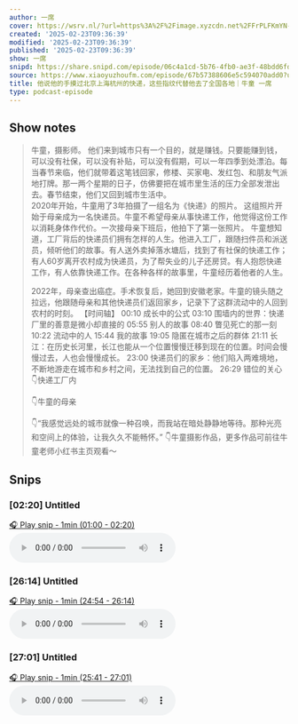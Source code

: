 ```yaml
---
author: 一席
cover: https://wsrv.nl/?url=https%3A%2F%2Fimage.xyzcdn.net%2FFrPLFKmYN-81FwGfhfqw-spbwlpQ.jpg&w=200&h=200
created: '2025-02-23T09:36:39'
modified: '2025-02-23T09:36:39'
published: '2025-02-23T09:36:39'
show: 一席
snipd: https://share.snipd.com/episode/06c4a1cd-5b76-4fb0-ae3f-48bdd6fdc47c
source: https://www.xiaoyuzhoufm.com/episode/67b57388606e5c594070add0?utm_source=rss
title: 他说他的手摸过北京上海杭州的快递，这些指纹代替他去了全国各地｜牛童 一席
type: podcast-episode
---
```



## Show notes
> 牛童，摄影师。 
> 他们来到城市只有一个目的，就是赚钱。只要能赚到钱，可以没有社保，可以没有补贴，可以没有假期，可以一年四季到处漂泊。每当春节来临，他们就带着这笔钱回家，修楼、买家电、发红包、和朋友气派地打牌。那一两个星期的日子，仿佛要把在城市里生活的压力全部发泄出去。春节结束，他们又回到城市生活中。   
> 2020年开始，牛童用了3年拍摄了一组名为《快递》的照片。
> 这组照片开始于母亲成为一名快递员。牛童不希望母亲从事快递工作，他觉得这份工作以消耗身体作代价。一次接母亲下班后，他拍下了第一张照片。
> 牛童想知道，工厂背后的快递员们拥有怎样的人生。他进入工厂，跟随扫件员和派送员，倾听他们的故事。有人送外卖掉落水塘后，找到了有社保的快递工作；有人60岁离开农村成为快递员，为了帮失业的儿子还房贷。有人抱怨快递工作，有人依靠快递工作。在各种各样的故事里，牛童经历着他者的人生。
> 
> 2022年，母亲查出癌症。手术恢复后，她回到安徽老家。牛童的镜头随之拉远，他跟随母亲和其他快递员们返回家乡，记录下了这群流动中的人回到农村的时刻。
> 【时间轴】
> 00:10 成长中的公式
> 03:10 围墙内的世界：快递厂里的善意是微小却直接的
> 05:55 别人的故事
> 08:40 瞥见死亡的那一刻
> 10:22 流动中的人
> 15:44 我的故事
> 19:05 隐匿在城市之后的群体
> 21:11 长江：在历史长河里，长江也能从一个位置慢慢迁移到现在的位置。时间会慢慢过去，人也会慢慢成长。
> 23:00 快递员们的家乡：他们陷入两难境地，不断地游走在城市和乡村之间，无法找到自己的位置。
> 26:29 错位的关心
> 👇快递工厂内
> 
> 👇牛童的母亲
> 
> 
> 👇“我感觉远处的城市就像一种召唤，而我站在暗处静静地等待。那种光亮和空间上的体验，让我久久不能畅怀。” 
> 👇牛童摄影作品，更多作品可前往牛童老师小红书主页观看～

## Snips
### [02:20] Untitled
[🎧 Play snip - 1min️ (01:00 - 02:20)](https://share.snipd.com/snip/aaf213a9-1c4d-41b0-8f1f-ed816118bb1a)
<audio controls> <source src="https://dts-api.xiaoyuzhoufm.com/track/5e285326418a84a04627343f/67b57388606e5c594070add0/media.xyzcdn.net/5e285326418a84a04627343f/ljZ3ciqzglW4MAQGtZlEC8ruV3Uq.m4a#t=01:00,02:20"> </audio>
### [26:14] Untitled
[🎧 Play snip - 1min️ (24:54 - 26:14)](https://share.snipd.com/snip/3c8584be-4d25-4a47-b248-1a4c44cea642)
<audio controls> <source src="https://dts-api.xiaoyuzhoufm.com/track/5e285326418a84a04627343f/67b57388606e5c594070add0/media.xyzcdn.net/5e285326418a84a04627343f/ljZ3ciqzglW4MAQGtZlEC8ruV3Uq.m4a#t=24:54,26:14"> </audio>
### [27:01] Untitled
[🎧 Play snip - 1min️ (25:41 - 27:01)](https://share.snipd.com/snip/384f38a8-fb92-4e32-81ec-a02d81e3a3e3)
<audio controls> <source src="https://dts-api.xiaoyuzhoufm.com/track/5e285326418a84a04627343f/67b57388606e5c594070add0/media.xyzcdn.net/5e285326418a84a04627343f/ljZ3ciqzglW4MAQGtZlEC8ruV3Uq.m4a#t=25:41,27:01"> </audio>

